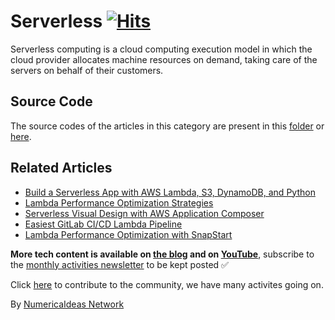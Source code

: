 # Serverless&nbsp;[![Hits](https://hits.seeyoufarm.com/api/count/incr/badge.svg?url=https%3A%2F%2Fgithub.com%2Fnumerica-ideas%2Fcommunity%2Ftree%2Fmaster%2Fserverless&count_bg=%2379C83D&title_bg=%23555555&icon=&icon_color=%23E7E7E7&title=hits&edge_flat=false)](https://numericaideas.com/blog/category/tech/serverless)

Serverless computing is a cloud computing execution model in which the cloud provider allocates machine resources on demand, taking care of the servers on behalf of their customers.

## Source Code
The source codes of the articles in this category are present in this [folder](./) or [here](../).

## Related Articles
<!-- TAG-POSTS-LIST:START -->
- [Build a Serverless App with AWS Lambda, S3, DynamoDB, and Python](https://numericaideas.com/blog/aws-serverless-web-application/)
- [Lambda Performance Optimization Strategies](https://numericaideas.com/blog/lambda-cold-starts-optimization-strategies/)
- [Serverless Visual Design with AWS Application Composer](https://numericaideas.com/blog/aws-application-composer/)
- [Easiest GitLab CI/CD Lambda Pipeline](https://numericaideas.com/blog/easiest-gitlab-cicd-lambda-pipeline/)
- [Lambda Performance Optimization with SnapStart](https://numericaideas.com/blog/lambda-performance-improvement-with-snapstart/)
<!-- TAG-POSTS-LIST:END -->

**More tech content is available on [the blog](https://numericaideas.com/blog/) and on [YouTube](https://www.youtube.com/@numericaideas/channels?sub_confirmation=1)**, subscribe to the [monthly activities newsletter](https://numericaideas.com/blog/category/news/) to be kept posted ✅

Click [here](https://numericaideas.com/#activities) to contribute to the community, we have many activites going on.

By [NumericaIdeas Network](https://numericaideas.com)

